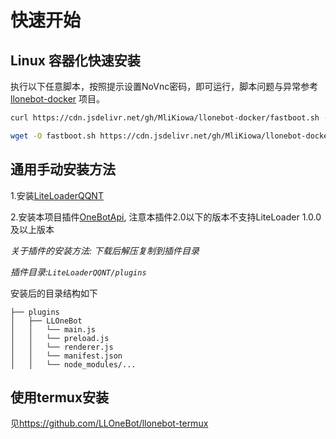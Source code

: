 # 快速开始

## Linux 容器化快速安装

执行以下任意脚本，按照提示设置NoVnc密码，即可运行，脚本问题与异常参考 [llonebot-docker](https://github.com/MliKiowa/llonebot-docker) 项目。

 ```bash
curl https://cdn.jsdelivr.net/gh/MliKiowa/llonebot-docker/fastboot.sh -o fastboot.sh & chmod +x fastboot.sh & sudo sh fastboot.sh
 ```
 ```bash
wget -O fastboot.sh https://cdn.jsdelivr.net/gh/MliKiowa/llonebot-docker/fastboot.sh & chmod +x fastboot.sh & sudo sh fastboot.sh
 ```

## 通用手动安装方法

1.安装[LiteLoaderQQNT](https://liteloaderqqnt.github.io/guide/install.html)

2.安装本项目插件[OneBotApi](https://github.com/linyuchen/LiteLoaderQQNT-OneBotApi/releases/), 注意本插件2.0以下的版本不支持LiteLoader 1.0.0及以上版本

*关于插件的安装方法: 下载后解压复制到插件目录*

*插件目录:`LiteLoaderQQNT/plugins`*

安装后的目录结构如下
```
├── plugins
│   ├── LLOneBot
│   │   └── main.js
│   │   └── preload.js
│   │   └── renderer.js
│   │   └── manifest.json
│   │   └── node_modules/...
```

## 使用termux安装

见<https://github.com/LLOneBot/llonebot-termux>
